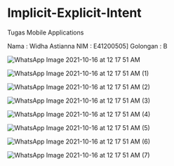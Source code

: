 # Implicit-Explicit-Intent
Tugas Mobile Applications

Nama : Widha Astianna
NIM : E41200505]
Golongan : B

![WhatsApp Image 2021-10-16 at 12 17 51 AM](https://user-images.githubusercontent.com/74768675/137531797-f08b6a91-58e1-489e-87b9-5316878d2bda.jpeg)

![WhatsApp Image 2021-10-16 at 12 17 51 AM (1)](https://user-images.githubusercontent.com/74768675/137531819-69cdd840-dfa8-4499-bd97-66acd4850d41.jpeg)

![WhatsApp Image 2021-10-16 at 12 17 51 AM (2)](https://user-images.githubusercontent.com/74768675/137531840-c0ab66d4-b1b9-406b-a163-3c98c5e870c8.jpeg)

![WhatsApp Image 2021-10-16 at 12 17 51 AM (3)](https://user-images.githubusercontent.com/74768675/137531855-9e11c062-02a3-41d2-bda9-ee61d0a75fef.jpeg)

![WhatsApp Image 2021-10-16 at 12 17 51 AM (4)](https://user-images.githubusercontent.com/74768675/137531873-c504c2f0-c793-4172-a833-9f97c20de289.jpeg)

![WhatsApp Image 2021-10-16 at 12 17 51 AM (5)](https://user-images.githubusercontent.com/74768675/137531927-670328c7-f171-4edb-9c7e-4840f7411350.jpeg)

![WhatsApp Image 2021-10-16 at 12 17 51 AM (6)](https://user-images.githubusercontent.com/74768675/137531942-4cd7b60f-1f57-44f2-b1bc-f118eca55255.jpeg)

![WhatsApp Image 2021-10-16 at 12 17 51 AM (7)](https://user-images.githubusercontent.com/74768675/137531954-b5449df8-b30a-4e7e-a6ca-17e76f5bdf51.jpeg)
